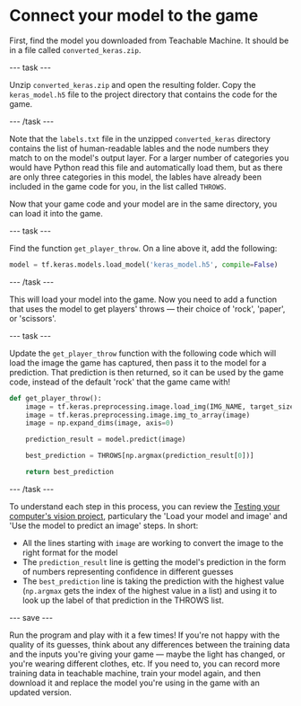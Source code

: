 # Connect your model to the game

First, find the model you downloaded from Teachable Machine. It should be in a file called `converted_keras.zip`.

--- task ---

Unzip `converted_keras.zip` and open the resulting folder. Copy the `keras_model.h5` file to the project directory that contains the code for the game.

--- /task ---

Note that the `labels.txt` file in the unzipped `converted_keras` directory contains the list of human-readable lables and the node numbers they match to on the model's output layer. For a larger number of categories you would have Python read this file and automatically load them, but as there are only three categories in this model, the lables have already been included in the game code for you, in the list called `THROWS`.

Now that your game code and your model are in the same directory, you can load it into the game.

--- task ---

Find the function `get_player_throw`. On a line above it, add the following:

```python
model = tf.keras.models.load_model('keras_model.h5', compile=False)
```

--- /task ---

This will load your model into the game. Now you need to add a function that uses the model to get players' throws — their choice of 'rock', 'paper', or 'scissors'.

--- task ---

Update the `get_player_throw` function with the following code which will load the image the game has captured, then pass it to the model for a prediction. That prediction is then returned, so it can be used by the game code, instead of the default 'rock' that the game came with!

```python
def get_player_throw():
    image = tf.keras.preprocessing.image.load_img(IMG_NAME, target_size=(IMAGE_SIZE, IMAGE_SIZE))
    image = tf.keras.preprocessing.image.img_to_array(image)
    image = np.expand_dims(image, axis=0)

    prediction_result = model.predict(image)

    best_prediction = THROWS[np.argmax(prediction_result[0])]

    return best_prediction
```

--- /task ---

To understand each step in this process, you can review the [Testing your computer's vision project](https://projects.raspberrypi.org/en/projects/testing-vision/), particulary the 'Load your model and image' and 'Use the model to predict an image' steps. In short: 

  * All the lines starting with `image` are working to convert the image to the right format for the model
  * The `prediction_result` line is getting the model's prediction in the form of numbers representing confidence in different guesses
  * The `best_prediction` line is taking the prediction with the highest value (`np.argmax` gets the index of the highest value in a list) and using it to look up the label of that prediction in the THROWS list.

--- save ---

Run the program and play with it a few times! If you're not happy with the quality of its guesses, think about any differences between the training data and the inputs you're giving your game — maybe the light has changed, or you're wearing different clothes, etc. If you need to, you can record more training data in teachable machine, train your model again, and then download it and replace the model you're using in the game with an updated version.
